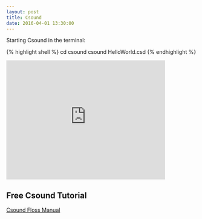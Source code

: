 ```yaml
---
layout: post
title: Csound
date: 2016-04-01 13:30:00
---
```


Starting Csound in the terminal:

{% highlight shell %}
cd csound
csound HelloWorld.csd
{% endhighlight %}

<iframe width="420" height="315" src="https://www.youtube.com/embed/g0AEok0FlS0" frameborder="0" allowfullscreen></iframe>

## Free Csound Tutorial
[Csound Floss Manual](http://www.flossmanuals.net/csound/)